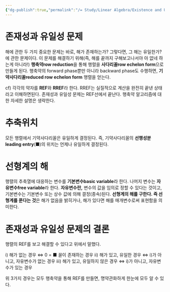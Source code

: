 ```yaml
---
{"dg-publish":true,"permalink":"/= Study/Linear Algebra/Existence and Uniqueness Questions/","created":"2024-01-11T11:41:22.000+09:00","updated":"2025-01-14T15:33:45.000+09:00"}
---
```


# 존재성과 유일성 문제

해에 관한 두 가지 중요한 문제는 바로, 해가 존재하는가? 그렇다면, 그 해는 유일한가? 에 관한 문제이다. 이 문제를 해결하기 위해(즉, 해를 끝까지 구해보고나서야 아 없네 하는게 아니라!) **행축약row reduction**을 통해 행렬을 **사다리꼴row echelon form**으로 만들게 된다. 행축약의 forward phase뿐만 아니라 backward phase도 수행하면, **기약사다리꼴reduced row echelon form** 행렬을 얻는다.

cf) 각각의 약자를 **REF**와 **RREF**라 한다. RREF는 실질적으로 계산을 완전히 끝낸 상태라고 이해하면된다. 존재성과 유일성 문제는 REF선에서 끝난다.
행축약 알고리즘에 대한 자세한 설명은 생략한다.

# 추축위치
모든 행렬에서 기약사다리꼴은 유일하게 결정된다.
즉, 기약사다리꼴의 **선행성분leading entry**(■)의 위치는 언제나 유일하게 결정된다.

# 선형계의 해
행렬의 추축열에 대응하는 변수를 **기본변수basic variable**라 한다. 나머지 변수는 **자유변수free variable**라 한다.
**자유변수란,** 변수의 값을 임의로 정할 수 있다는 것이고, 기본변수는 기본변수 또는 상수 값에 의해 결정(종속)된다.
**선형계의 해를 구한다. 즉 선형계를 푼다는 것**은 해가 없음을 밝히거나, 해가 있다면 해를 매개변수로써 표현함을 의미한다.

# 존재성과 유일성 문제의 결론
행렬의 REF를 보고 해결할 수 있다고 위에서 말했다.

i) 해가 없는 경우 $\iff$ 0 = ■ 꼴이 존재하는 경우
ii) 해가 있고, 유일한 경우 $\iff$ i)가 아니고, 자유변수가 없는 경우
iii) 해가 있고, 유일하지 않은 경우 $\iff$ i)가 아니고, 자유변수가 있는 경우

위 3가지 경우는 모두 행축약을 통해 REF를 만들면, 명약관화하게 한눈에 모두 알 수 있다.